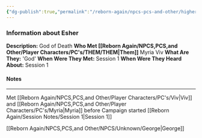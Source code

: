 ```yaml
---
{"dg-publish":true,"permalink":"/reborn-again/npcs-pcs-and-other/higher-powers/esher/"}
---
```


### Information about Esher
**Description:** God of Death
**Who Met [[Reborn Again/NPCS,PCS,and Other/Player Characters/PC's/THEM/THEM\|Them]]** Myria Viv
**What Are They:** 'God'
**When Were They Met:** Session 1
**When Were They Heard About:** Session 1

#### Notes
---
Met [[Reborn Again/NPCS,PCS,and Other/Player Characters/PC's/Viv\|Viv]]  and [[Reborn Again/NPCS,PCS,and Other/Player Characters/PC's/Myria\|Myria]]  before Campaign started
[[Reborn Again/Session Notes/Session 1\|Session 1]]

[[Reborn Again/NPCS,PCS,and Other/NPCS/Unknown/George\|George]]